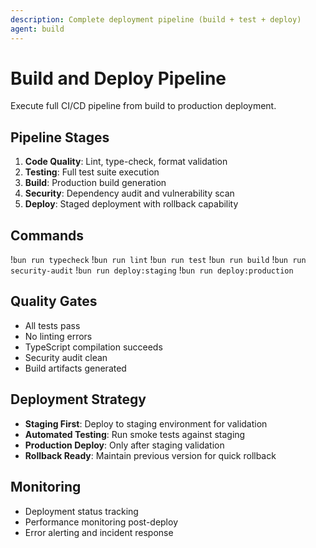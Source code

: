 ```yaml
---
description: Complete deployment pipeline (build + test + deploy)
agent: build
---
```


# Build and Deploy Pipeline

Execute full CI/CD pipeline from build to production deployment.

## Pipeline Stages

1. **Code Quality**: Lint, type-check, format validation
2. **Testing**: Full test suite execution
3. **Build**: Production build generation
4. **Security**: Dependency audit and vulnerability scan
5. **Deploy**: Staged deployment with rollback capability

## Commands

!`bun run typecheck`
!`bun run lint`
!`bun run test`
!`bun run build`
!`bun run security-audit`
!`bun run deploy:staging`
!`bun run deploy:production`

## Quality Gates

- All tests pass
- No linting errors
- TypeScript compilation succeeds
- Security audit clean
- Build artifacts generated

## Deployment Strategy

- **Staging First**: Deploy to staging environment for validation
- **Automated Testing**: Run smoke tests against staging
- **Production Deploy**: Only after staging validation
- **Rollback Ready**: Maintain previous version for quick rollback

## Monitoring

- Deployment status tracking
- Performance monitoring post-deploy
- Error alerting and incident response
